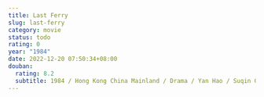 ```yaml
---
title: Last Ferry
slug: last-ferry
category: movie
status: todo
rating: 0
year: "1984"
date: 2022-12-20 07:50:34+08:00
douban:
  rating: 8.2
  subtitle: 1984 / Hong Kong China Mainland / Drama / Yan Hao / Suqin Gaowa, Gu Meihua
---
```



